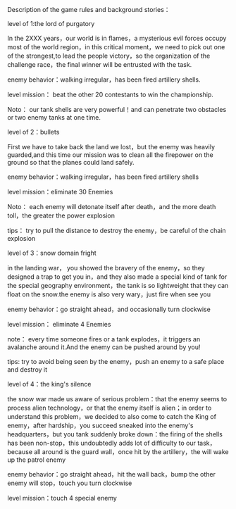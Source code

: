 Description of the game rules and background stories：




level of 1:the lord of purgatory

In the 2XXX years，our world is in flames，a mysterious evil forces occupy most of the world region，in this critical moment，we need to pick out one of the strongest,to lead the people victory，so the organization of the challenge race，the final winner will be entrusted with the task.

enemy behavior：walking irregular，has been fired artillery shells.

level mission： beat the other 20 contestants to win the championship.

Noto： our tank shells are very powerful！and can penetrate two obstacles or two enemy tanks at one time.



level of 2：bullets

First we have to take back the land we lost，but the enemy was heavily guarded,and  this  time our mission was to clean all the firepower on the ground so that the planes could land safely.

enemy behavior：walking irregular，has been fired artillery shells

level mission：eliminate 30 Enemies

Noto： each enemy will detonate itself after death，and the more death toll，the greater the power explosion

tips： try to pull the distance to destroy the enemy，be careful of the chain explosion




level of 3：snow domain fright

in the landing war， you showed the bravery of the enemy，so they designed a trap to get you in，and they also made a  special kind of tank for the special geography environment，the tank is so lightweight that they can float on the snow.the enemy is also very wary，just fire when see you

enemy behavior：go straight ahead，and occasionally turn clockwise

level mission： eliminate 4 Enemies

note： every time someone fires or a tank explodes，it triggers an avalanche around it.And the enemy can  be pushed around by you!

tips: try to avoid being seen by the enemy，push an enemy to a safe place and destroy it




level of 4：the king's silence

the snow war made us aware of serious problem：that the enemy seems to process alien technology，or that the enemy itself is alien；in order to understand this problem，we decided to also come to catch the King of enemy，after hardship，you succeed sneaked into the enemy's headquarters，but you tank suddenly broke down：the firing of the shells has been non-stop，this undoubtedly adds lot of difficulty to our task，because all around is the guard wall，once hit by the artillery，the will wake up the patrol enemy

enemy behavior：go straight ahead，hit the wall back，bump the other enemy will stop，touch you turn clockwise

level mission：touch 4 special enemy
